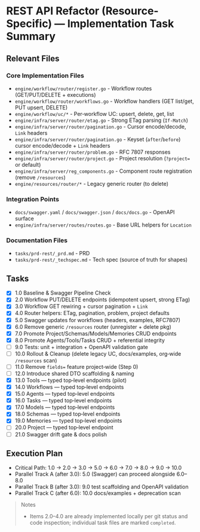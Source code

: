 # REST API Refactor (Resource-Specific) — Implementation Task Summary

## Relevant Files

### Core Implementation Files

- `engine/workflow/router/register.go` - Workflow routes (GET/PUT/DELETE + executions)
- `engine/workflow/router/workflows.go` - Workflow handlers (GET list/get, PUT upsert, DELETE)
- `engine/workflow/uc/*` - Per‑workflow UC: upsert, delete, get, list
- `engine/infra/server/router/etag.go` - Strong ETag parsing (`If-Match`)
- `engine/infra/server/router/pagination.go` - Cursor encode/decode, `Link` headers
- `engine/infra/server/router/pagination.go` - Keyset (`after`/`before`) cursor encode/decode + `Link` headers
- `engine/infra/server/router/problem.go` - RFC 7807 responses
- `engine/infra/server/router/project.go` - Project resolution (`?project=` or default)
- `engine/infra/server/reg_components.go` - Component route registration (remove `/resources`)
- `engine/resources/router/*` - Legacy generic router (to delete)

### Integration Points

- `docs/swagger.yaml` / `docs/swagger.json` / `docs/docs.go` - OpenAPI surface
- `engine/infra/server/routes/routes.go` - Base URL helpers for `Location`

### Documentation Files

- `tasks/prd-rest/_prd.md` - PRD
- `tasks/prd-rest/_techspec.md` - Tech spec (source of truth for shapes)

## Tasks

- [x] 1.0 Baseline & Swagger Pipeline Check
- [x] 2.0 Workflow PUT/DELETE endpoints (idempotent upsert, strong ETag)
- [x] 3.0 Workflow GET rewiring + cursor pagination + `Link`
- [x] 4.0 Router helpers: ETag, pagination, problem, project defaults
- [x] 5.0 Swagger updates for workflows (headers, examples, RFC7807)
- [x] 6.0 Remove generic `/resources` router (unregister + delete pkg)
- [x] 7.0 Promote Project/Schemas/Models/Memories CRUD endpoints
- [x] 8.0 Promote Agents/Tools/Tasks CRUD + referential integrity
- [ ] 9.0 Tests: unit + integration + OpenAPI validation gate
- [ ] 10.0 Rollout & Cleanup (delete legacy UC, docs/examples, org‑wide `/resources` scan)
- [ ] 11.0 Remove `fields=` feature project‑wide (Step 0)
- [ ] 12.0 Introduce shared DTO scaffolding & naming
- [x] 13.0 Tools — typed top‑level endpoints (pilot)
- [x] 14.0 Workflows — typed top‑level endpoints
- [x] 15.0 Agents — typed top‑level endpoints
- [x] 16.0 Tasks — typed top‑level endpoints
- [x] 17.0 Models — typed top‑level endpoints
- [x] 18.0 Schemas — typed top‑level endpoints
- [x] 19.0 Memories — typed top‑level endpoints
- [ ] 20.0 Project — typed top‑level endpoint
- [ ] 21.0 Swagger drift gate & docs polish

## Execution Plan

- Critical Path: 1.0 → 2.0 → 3.0 → 5.0 → 6.0 → 7.0 → 8.0 → 9.0 → 10.0
- Parallel Track A (after 3.0): 5.0 (Swagger) can proceed alongside 6.0–8.0
- Parallel Track B (after 3.0): 9.0 test scaffolding and OpenAPI validation
- Parallel Track C (after 6.0): 10.0 docs/examples + deprecation scan

> Notes
>
> - Items 2.0–4.0 are already implemented locally per git status and code inspection; individual task files are marked `completed`.
